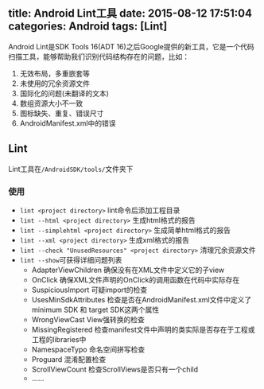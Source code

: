 title: Android Lint工具
date: 2015-08-12 17:51:04
categories: Android
tags: [Lint]
---
<!--more-->
Android Lint是SDK Tools 16(ADT 16)之后Google提供的新工具，它是一个代码扫描工具，能够帮助我们识别代码结构存在的问题，比如：
1. 无效布局，多重嵌套等
2. 未使用的冗余资源文件
3. 国际化的问题(未翻译的文本)
4. 数组资源大小不一致
5. 图标缺失、重复、错误尺寸
6. AndroidManifest.xml中的错误

## Lint
Lint工具在`/AndroidSDK/tools/`文件夹下

### 使用
- `lint <project directory>` lint命令后添加工程目录
- `lint --html <project directory>` 生成html格式的报告
- `lint --simplehtml <project directory>` 生成简单html格式的报告
- `lint --xml <project directory>` 生成xml格式的报告
- `lint --check "UnusedResources" <project directory>` 清理冗余资源文件
- `lint --show`可获得详细问题列表
	+ AdapterViewChildren 确保没有在XML文件中定义它的子view
	+ OnClick 确保XML文件声明的OnClick的调用函数在代码中实际存在
	+ SuspiciousImport 可疑import的检查
	+ UsesMinSdkAttributes 检查是否在AndroidManifest.xml文件中定义了minimum SDK 和 target SDK这两个属性
	+ WrongViewCast View强转换的检查
	+ MissingRegistered 检查manifest文件中声明的类实际是否存在于工程或工程的libraries中
	+ NamespaceTypo 命名空间拼写检查
	+ Proguard 混淆配置检查
	+ ScrollViewCount 检查ScrollViews是否只有一个child
	+ ……